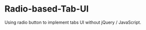Radio-based-Tab-UI
==================

Using radio button to implement tabs UI without jQuery / JavaScript.
